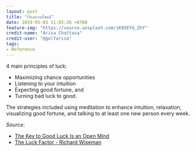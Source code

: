```yaml
---
layout: post
title: "เรื่องความโชคดี"
date: 2019-05-03 11:05:26 +0700
feature-img: "https://source.unsplash.com/jK95EYG_ZhY"
credit-name: "Arisa Chattasa"
credit-user: "@golfarisa"
tags:
- Reference
---
```

4 main principles of luck:
- Maximizing chance opportunities
- Listening to your intuition
- Expecting good fortune, and
- Turning bad luck to good.

The strategies included using meditation to enhance intuition, relaxation, visualizing good fortune, and talking to at least one new person every week.

*Source*:
- [The Key to Good Luck Is an Open Mind](https://getpocket.com/explore/item/the-key-to-good-luck-is-an-open-mind)
- [The Luck Factor - Richard Wiseman](http://www.richardwiseman.com/resources/The_Luck_Factor.pdf)

